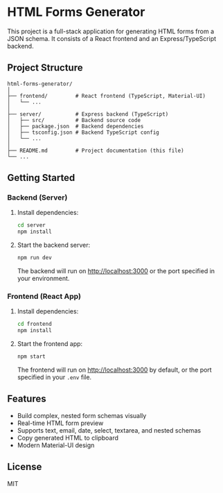 # HTML Forms Generator

This project is a full-stack application for generating HTML forms from a JSON schema. It consists of a React frontend and an Express/TypeScript backend.

## Project Structure

```
html-forms-generator/
│
├── frontend/         # React frontend (TypeScript, Material-UI)
│   └── ...
│
├── server/           # Express backend (TypeScript)
│   ├── src/          # Backend source code
│   ├── package.json  # Backend dependencies
│   ├── tsconfig.json # Backend TypeScript config
│   └── ...
│
├── README.md         # Project documentation (this file)
└── ...
```

## Getting Started

### Backend (Server)

1. Install dependencies:
   ```sh
   cd server
   npm install
   ```
2. Start the backend server:
   ```sh
   npm run dev
   ```
   The backend will run on [http://localhost:3000](http://localhost:3000) or the port specified in your environment.

### Frontend (React App)

1. Install dependencies:
   ```sh
   cd frontend
   npm install
   ```
2. Start the frontend app:
   ```sh
   npm start
   ```
   The frontend will run on [http://localhost:3000](http://localhost:3000) by default, or the port specified in your `.env` file.

## Features
- Build complex, nested form schemas visually
- Real-time HTML form preview
- Supports text, email, date, select, textarea, and nested schemas
- Copy generated HTML to clipboard
- Modern Material-UI design

## License
MIT 